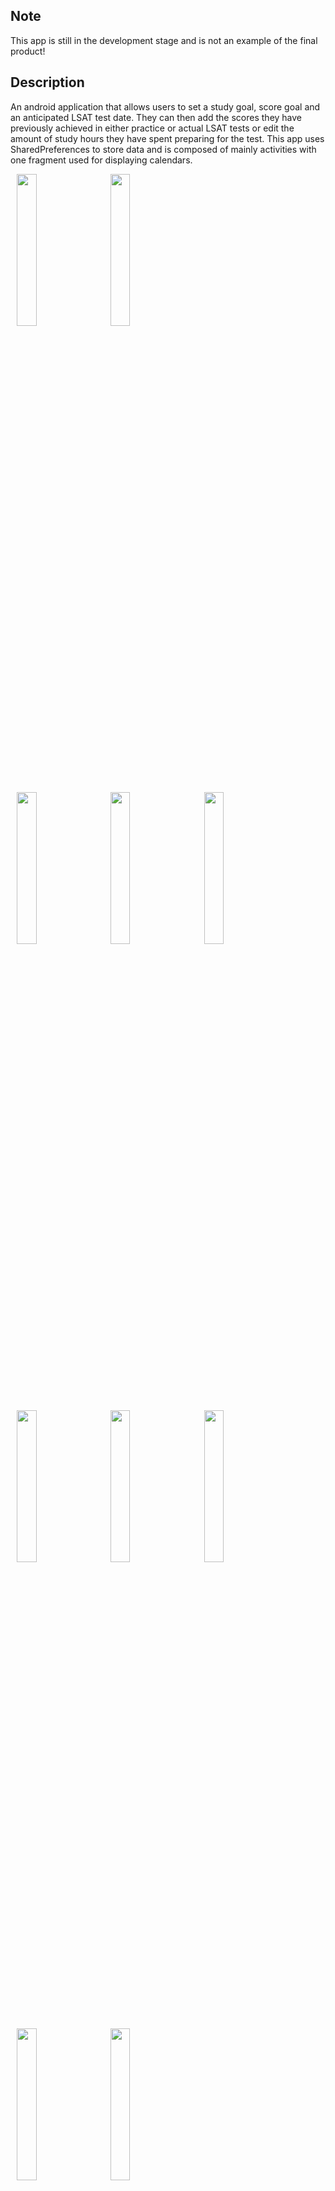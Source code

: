 ## Note
This app is still in the development stage and is not an example of the final product!

## Description
An android application that allows users to set a study goal, score goal and an anticipated LSAT test date. They can then add the scores they have previously achieved in either practice or actual LSAT tests or edit the amount of study hours they have spent preparing for the test. This app uses SharedPreferences to store data and is composed of mainly activities with one fragment used for displaying calendars.

<p float="left">
<img src="https://github.com/Notatrace280/lsat_score_tracker/blob/master/app/src/main/res/Screenshot_20210925-114053_LSAT%20Tracker.jpg" width=25% height=25% hspace="10"> 
<img src="https://github.com/Notatrace280/lsat_score_tracker/blob/master/app/src/main/res/Screenshot_20210925-123916_LSAT%20Tracker.jpg" width=25% height=25% hspace="10">
</p>

<p float="left">
<img src="https://github.com/Notatrace280/lsat_score_tracker/blob/master/app/src/main/res/Screenshot_20210925-114826_LSAT%20Tracker.jpg" width=25% height=25% hspace="10">
<img src="https://github.com/Notatrace280/lsat_score_tracker/blob/master/app/src/main/res/Screenshot_20210925-115116_LSAT%20Tracker.jpg" width=25% height=25% hspace="10">
<img src="https://github.com/Notatrace280/lsat_score_tracker/blob/master/app/src/main/res/Screenshot_20210925-125110_LSAT%20Tracker.jpg" width=25% height=25% hspace="10">
</p>

<p float="left">
<img src="https://github.com/Notatrace280/lsat_score_tracker/blob/master/app/src/main/res/Screenshot_20210925-123920_LSAT%20Tracker.jpg" width=25% height=25% hspace="10">
<img src="https://github.com/Notatrace280/lsat_score_tracker/blob/master/app/src/main/res/Screenshot_20210925-123954_LSAT%20Tracker.jpg" width=25% height=25% hspace="10">
<img src="https://github.com/Notatrace280/lsat_score_tracker/blob/master/app/src/main/res/Screenshot_20210925-124010_LSAT%20Tracker.jpg" width=25% height=25% hspace="10">
</p>

<p float="left">
<img src="https://github.com/Notatrace280/lsat_score_tracker/blob/master/app/src/main/res/Screenshot_20210925-115028_LSAT%20Tracker%20(1).jpg" width=25% height=25% hspace="10">
<img src="https://github.com/Notatrace280/lsat_score_tracker/blob/master/app/src/main/res/Screenshot_20210925-115131_LSAT%20Tracker.jpg" width=25% height=25% hspace="10">
</p>







## Disclaimer
This is the first app I have ever tried to make on my own and as such, it is messy and should not be used as a perfect example of architecture or best practices.
